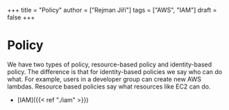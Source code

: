 
+++ 
title = "Policy"
author = ["Rejman Jiří"]
tags = ["AWS", "IAM"]
draft = false
+++ 
# Policy
We have two types of policy, resource-based policy and identity-based policy. The difference is that for identity-based policies we say who can do what. For example, users in a developer group can create new AWS lambdas. Resource based policies say what resources like EC2 can do.   

- [IAM]({{< ref "./iam" >}})